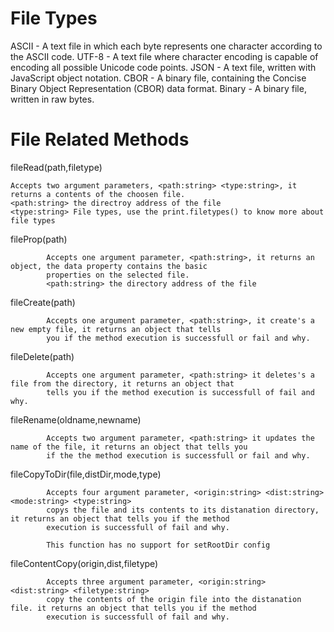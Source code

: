 # File Types

ASCII - A text file in which each byte represents one character according to the ASCII code.
UTF-8 - A text file where character encoding is capable of encoding all possible Unicode code points.
JSON - A text file, written with JavaScript object notation.
CBOR - A binary file, containing the Concise Binary Object Representation (CBOR) data format.
Binary - A binary file, written in raw bytes.

# File Related Methods
        
fileRead(path,filetype)

    Accepts two argument parameters, <path:string> <type:string>, it returns a contents of the choosen file.
    <path:string> the directroy address of the file
    <type:string> File types, use the print.filetypes() to know more about file types

fileProp(path)

            Accepts one argument parameter, <path:string>, it returns an object, the data property contains the basic
            properties on the selected file.
            <path:string> the directory address of the file

fileCreate(path)

            Accepts one argument parameter, <path:string>, it create's a new empty file, it returns an object that tells 
            you if the method execution is successfull or fail and why.

fileDelete(path)

            Accepts one argument parameter, <path:string> it deletes's a file from the directory, it returns an object that
            tells you if the method execution is successfull of fail and why.

fileRename(oldname,newname)

            Accepts two argument parameter, <path:string> it updates the name of the file, it returns an object that tells you
            if the the method execution is successfull or fail and why.

fileCopyToDir(file,distDir,mode,type)

            Accepts four argument parameter, <origin:string> <dist:string> <mode:string> <type:string>
            copys the file and its contents to its distanation directory,  it returns an object that tells you if the method 
            execution is successfull of fail and why.

            This function has no support for setRootDir config

fileContentCopy(origin,dist,filetype)

            Accepts three argument parameter, <origin:string> <dist:string> <filetype:string>
            copy the contents of the origin file into the distanation file. it returns an object that tells you if the method 
            execution is successfull of fail and why.